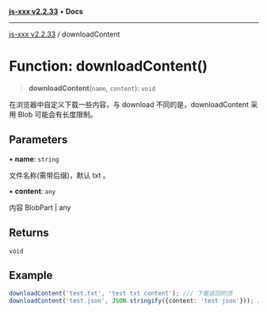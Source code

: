 [**js-xxx v2.2.33**](../README.md) • **Docs**

***

[js-xxx v2.2.33](../README.md) / downloadContent

# Function: downloadContent()

> **downloadContent**(`name`, `content`): `void`

在浏览器中自定义下载一些内容，与 download 不同的是，downloadContent 采用 Blob 可能会有长度限制。

## Parameters

• **name**: `string`

文件名称(需带后缀)，默认 txt 。

• **content**: `any`

内容 BlobPart | any

## Returns

`void`

## Example

```ts
downloadContent('test.txt', 'test txt content'); /// 下载返回的流
downloadContent('test.json', JSON.stringify({content: 'test json'})); /// 下载返回的流
```
